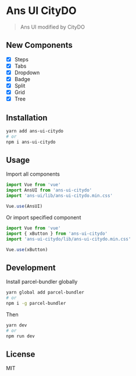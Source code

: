 # Ans UI CityDO

> Ans UI modified by CityDO

## New Components
*[x] Steps    
*[x] Tabs    
*[x] Dropdown   
*[x] Badge   
*[x] Split   
*[x] Grid   
*[x] Tree   

## Installation

```sh
yarn add ans-ui-citydo
# or
npm i ans-ui-citydo
```

## Usage

Import all components

```javascript
import Vue from 'vue'
import AnsUI from 'ans-ui-citydo'
import 'ans-ui/lib/ans-ui-citydo.min.css'

Vue.use(AnsUI)
```

Or import specified component

```javascript
import Vue from 'vue'
import { xButton } from 'ans-ui-citydo'
import 'ans-ui-citydo/lib/ans-ui-citydo.min.css'

Vue.use(xButton)
```

## Development

Install parcel-bundler globally

```sh
yarn global add parcel-bundler
# or
npm i -g parcel-bundler
```

Then

```sh
yarn dev
# or
npm run dev
```

## License

MIT
